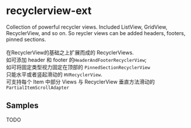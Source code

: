 # recyclerview-ext
Collection of powerful recycler views. Included ListView, GridView, RecyclerView, and so on. So reycler views can be added headers, footers, pinned sections.
<br><br>在RecyclerView的基础之上扩展而成的 RecyclerViews. 
<br>如可添加 header 和 footer 的```HeaderAndFooterRecyclerView```;
<br>如可将固定类型视力固定在顶部的 ```PinnedSectionRecyclerView```
<br>只能水平或者竖起滑动的 ```HVRecyclerView```.
<br>可支持每个 Item 中部分 Views 与 RecyclerView 垂直方法滑动的 ```PartialItemScrollAdapter```


## Samples

TODO